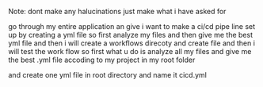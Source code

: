 Note: dont make any halucinations just make what i have asked for

go through my entire application an give i want to make a ci/cd pipe line set up by creating a yml file so first analyze my files and then give me the best yml file and then i will create a workflows direcoty and create file and then i will test the work flow so first what u do is analyze all my files and give me the best .yml file accoding to my project in my root folder

and create one yml file in root directory and name it cicd.yml

